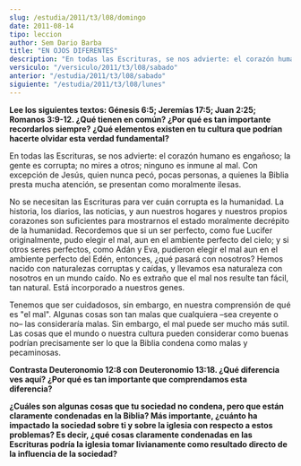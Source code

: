 ```yaml
---
slug: /estudia/2011/t3/l08/domingo
date: 2011-08-14
tipo: leccion
author: Sem Dario Barba
title: "EN OJOS DIFERENTES"
description: "En todas las Escrituras, se nos advierte: el corazón humano es engañoso; la  gente es corrupta; no mires a otros; ninguno es inmune al mal."
versiculo: "/versiculo/2011/t3/l08/sabado"
anterior: "/estudia/2011/t3/l08/sabado"
siguiente: "/estudia/2011/t3/l08/lunes"
---
```


**Lee los siguientes textos: Génesis 6:5; Jeremías 17:5; Juan 2:25; Romanos 3:9-12. ¿Qué tienen en común? ¿Por qué es tan importante recordarlos siempre? ¿Qué elementos existen en tu cultura que podrían hacerte olvidar esta verdad fundamental?**

En todas las Escrituras, se nos advierte: el corazón humano es engañoso; la gente es corrupta; no mires a otros; ninguno es inmune al mal. Con excepción de Jesús, quien nunca pecó, pocas personas, a quienes la Biblia presta mucha atención, se presentan como moralmente ilesas.

No se necesitan las Escrituras para ver cuán corrupta es la humanidad. La historia, los diarios, las noticias, y aun nuestros hogares y nuestros propios corazones son suficientes para mostrarnos el estado moralmente decrépito de la humanidad. Recordemos que si un ser perfecto, como fue Lucifer originalmente, pudo elegir el mal, aun en el ambiente perfecto del cielo; y si otros seres perfectos, como Adán y Eva, pudieron elegir el mal aun en el ambiente perfecto del Edén, entonces, ¿qué pasará con nosotros? Hemos nacido con naturalezas corruptas y caídas, y llevamos esa naturaleza con nosotros en un mundo caído. No es extraño que el mal nos resulte tan fácil, tan natural. Está incorporado a nuestros genes.

Tenemos que ser cuidadosos, sin embargo, en nuestra comprensión de qué es "el mal". Algunas cosas son tan malas que cualquiera –sea creyente o no– las consideraría malas. Sin embargo, el mal puede ser mucho más sutil. Las cosas que el mundo o nuestra cultura pueden considerar como buenas podrían precisamente ser lo que la Biblia condena como malas y pecaminosas.

**Contrasta Deuteronomio 12:8 con Deuteronomio 13:18. ¿Qué diferencia ves aquí? ¿Por qué es tan importante que comprendamos esta diferencia?**

**¿Cuáles son algunas cosas que tu sociedad no condena, pero que están claramente condenadas en la Biblia? Más importante, ¿cuánto ha impactado la sociedad sobre ti y sobre la iglesia con respecto a estos problemas? Es decir, ¿qué cosas claramente condenadas en las Escrituras podría la iglesia tomar livianamente como resultado directo de la influencia de la sociedad?**

